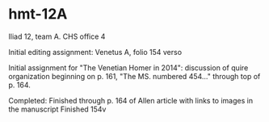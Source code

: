hmt-12A
=======

Iliad 12, team A.  CHS office 4


Initial editing assignment:  Venetus A, folio 154 verso

Initial assignment for "The Venetian Homer in 2014":  discussion of quire organization beginning on p. 161, "The MS. numbered 454..." through top of p. 164.

Completed:
Finished through p. 164 of Allen article with links to images in the manuscript
Finished 154v 
